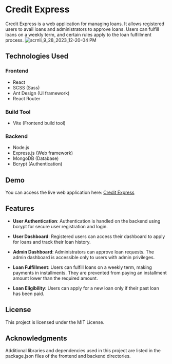 # Credit Express

Credit Express is a web application for managing loans. It allows registered users to avail loans and administrators to approve loans. Users can fulfill loans on a weekly term, and certain rules apply to the loan fulfillment process.
![scrnli_9_28_2023_12-20-04 PM](https://github.com/Mithesh-B/CreditExpress/assets/115478939/ff457113-c268-4849-a064-43ec2f6bd7a0)

## Technologies Used

### Frontend
- React
- SCSS (Sass)
- Ant Design (UI framework)
- React Router

### Build Tool
- Vite (Frontend build tool)

### Backend
- Node.js
- Express.js (Web framework)
- MongoDB (Database)
- Bcrypt (Authentication)

## Demo

You can access the live web application here: [Credit Express](https://creditexpress.pages.dev/)

## Features

- **User Authentication**: Authentication is handled on the backend using bcrypt for secure user registration and login.

- **User Dashboard**: Registered users can access their dashboard to apply for loans and track their loan history.

- **Admin Dashboard**: Administrators can approve loan requests. The admin dashboard is accessible only to users with admin privileges.

- **Loan Fulfillment**: Users can fulfill loans on a weekly term, making payments in installments. They are prevented from paying an installment amount lower than the required amount.

- **Loan Eligibility**: Users can apply for a new loan only if their past loan has been paid.

## License
This project is licensed under the MIT License.

## Acknowledgments
Additional libraries and dependencies used in this project are listed in the package.json files of the frontend and backend directories.




